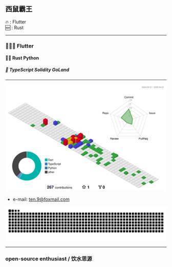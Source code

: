 ## 西鼠霸王

🔥 : Flutter   
🆕 : Rust

--- 
### 🌟🌟🌟  Flutter
#### 🌟🌟 Rust  Python
##### 🌟 TypeScript  Solidity  GoLand
--- 
   
![](./profile-3d-contrib/profile-gitblock.svg)

- e-mail: [ten.9@foxmail.com](mailto:ten.9@foxmail.com)

<picture>
  <source media="(prefers-color-scheme: dark)" srcset="https://raw.githubusercontent.com/lm83680/lm83680/output/github-contribution-grid-snake-dark.svg">
  <source media="(prefers-color-scheme: light)" srcset="https://raw.githubusercontent.com/lm83680/lm83680/output/github-contribution-grid-snake.svg">
  <img alt="github contribution grid snake animation" src="https://raw.githubusercontent.com/lm83680/lm83680/output/github-contribution-grid-snake.svg">
</picture>

---

### open-source enthusiast / 饮水思源


